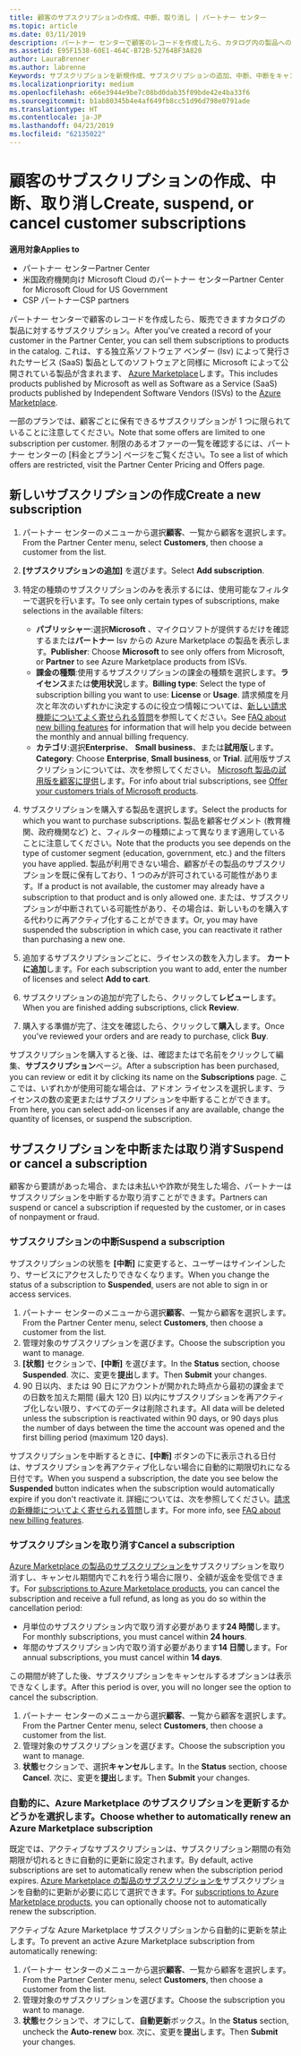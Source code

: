 ```yaml
---
title: 顧客のサブスクリプションの作成、中断、取り消し | パートナー センター
ms.topic: article
ms.date: 03/11/2019
description: パートナー センターで顧客のレコードを作成したら、カタログ内の製品へのサブスクリプションを販売できます。
ms.assetid: E95F1538-60E1-464C-B72B-52764BF3A820
author: LauraBrenner
ms.author: labrenne
Keywords: サブスクリプションを新規作成、サブスクリプションの追加、中断、中断をキャンセルします。
ms.localizationpriority: medium
ms.openlocfilehash: e66e3944e9be7c08bd0dab35f09bde42e4ba33f6
ms.sourcegitcommit: b1ab80345b4e4af649fb8cc51d96d798e0791ade
ms.translationtype: HT
ms.contentlocale: ja-JP
ms.lasthandoff: 04/23/2019
ms.locfileid: "62135022"
---
```

# <a name="create-suspend-or-cancel-customer-subscriptions"></a><span data-ttu-id="65015-104">顧客のサブスクリプションの作成、中断、取り消し</span><span class="sxs-lookup"><span data-stu-id="65015-104">Create, suspend, or cancel customer subscriptions</span></span>

<span data-ttu-id="65015-105">**適用対象**</span><span class="sxs-lookup"><span data-stu-id="65015-105">**Applies to**</span></span>

-  <span data-ttu-id="65015-106">パートナー センター</span><span class="sxs-lookup"><span data-stu-id="65015-106">Partner Center</span></span>
-  <span data-ttu-id="65015-107">米国政府機関向け Microsoft Cloud のパートナー センター</span><span class="sxs-lookup"><span data-stu-id="65015-107">Partner Center for Microsoft Cloud for US Government</span></span>
-  <span data-ttu-id="65015-108">CSP パートナー</span><span class="sxs-lookup"><span data-stu-id="65015-108">CSP partners</span></span>

<span data-ttu-id="65015-109">パートナー センターで顧客のレコードを作成したら、販売できますカタログの製品に対するサブスクリプション。</span><span class="sxs-lookup"><span data-stu-id="65015-109">After you've created a record of your customer in the Partner Center, you can sell them subscriptions to products in the catalog.</span></span> <span data-ttu-id="65015-110">これは、する独立系ソフトウェア ベンダー (Isv) によって発行されたサービス (SaaS) 製品としてのソフトウェアと同様に Microsoft によって公開されている製品が含まれます、 [Azure Marketplace](https://azuremarketplace.microsoft.com/marketplace)します。</span><span class="sxs-lookup"><span data-stu-id="65015-110">This includes products published by Microsoft as well as Software as a Service (SaaS) products published by Independent Software Vendors (ISVs) to the [Azure Marketplace](https://azuremarketplace.microsoft.com/marketplace).</span></span> 

<span data-ttu-id="65015-111">一部のプランでは、顧客ごとに保有できるサブスクリプションが 1 つに限られていることに注意してください。</span><span class="sxs-lookup"><span data-stu-id="65015-111">Note that some offers are limited to one subscription per customer.</span></span> <span data-ttu-id="65015-112">制限のあるオファーの一覧を確認するには、パートナー センターの [料金とプラン] ページをご覧ください。</span><span class="sxs-lookup"><span data-stu-id="65015-112">To see a list of which offers are restricted, visit the Partner Center Pricing and Offers page.</span></span> 


## <a name="create-a-new-subscription"></a><span data-ttu-id="65015-113">新しいサブスクリプションの作成</span><span class="sxs-lookup"><span data-stu-id="65015-113">Create a new subscription</span></span>

1. <span data-ttu-id="65015-114">パートナー センターのメニューから選択**顧客**、一覧から顧客を選択します。</span><span class="sxs-lookup"><span data-stu-id="65015-114">From the Partner Center menu, select **Customers**, then choose a customer from the list.</span></span>

2. <span data-ttu-id="65015-115">**[サブスクリプションの追加]** を選びます。</span><span class="sxs-lookup"><span data-stu-id="65015-115">Select **Add subscription**.</span></span>

3. <span data-ttu-id="65015-116">特定の種類のサブスクリプションのみを表示するには、使用可能なフィルターで選択を行います。</span><span class="sxs-lookup"><span data-stu-id="65015-116">To see only certain types of subscriptions, make selections in the available filters:</span></span>
   - <span data-ttu-id="65015-117">**パブリッシャー**:選択**Microsoft** 、マイクロソフトが提供するだけを確認するまたは**パートナー** Isv からの Azure Marketplace の製品を表示します。</span><span class="sxs-lookup"><span data-stu-id="65015-117">**Publisher**: Choose **Microsoft** to see only offers from Microsoft, or **Partner** to see Azure Marketplace products from ISVs.</span></span>
   - <span data-ttu-id="65015-118">**課金の種類**:使用するサブスクリプションの課金の種類を選択します。**ライセンス**または**使用状況**します。</span><span class="sxs-lookup"><span data-stu-id="65015-118">**Billing type**: Select the type of subscription billing you want to use: **License** or **Usage**.</span></span> <span data-ttu-id="65015-119">請求頻度を月次と年次のいずれかに決定するのに役立つ情報については、[新しい請求機能についてよく寄せられる質問](faq-about-new-billing-features.md)を参照してください。</span><span class="sxs-lookup"><span data-stu-id="65015-119">See [FAQ about new billing features](faq-about-new-billing-features.md) for information that will help you decide between the monthly and annual billing frequency.</span></span>
   - <span data-ttu-id="65015-120">**カテゴリ**:選択**Enterprise**、 **Small business**、または**試用版**します。</span><span class="sxs-lookup"><span data-stu-id="65015-120">**Category**: Choose **Enterprise**, **Small business**, or **Trial**.</span></span> <span data-ttu-id="65015-121">試用版サブスクリプションについては、次を参照してください。 [Microsoft 製品の試用版を顧客に提供](offer-your-customers-trials-of-microsoft-products.md)します。</span><span class="sxs-lookup"><span data-stu-id="65015-121">For info about trial subscriptions, see [Offer your customers trials of Microsoft products](offer-your-customers-trials-of-microsoft-products.md).</span></span>

4. <span data-ttu-id="65015-122">サブスクリプションを購入する製品を選択します。</span><span class="sxs-lookup"><span data-stu-id="65015-122">Select the products for which you want to purchase subscriptions.</span></span> <span data-ttu-id="65015-123">製品を顧客セグメント (教育機関、政府機関など) と、フィルターの種類によって異なります適用していることに注意してください。</span><span class="sxs-lookup"><span data-stu-id="65015-123">Note that the products you see depends on the type of customer segment (education, government, etc.) and the filters you have applied.</span></span> <span data-ttu-id="65015-124">製品が利用できない場合、顧客がその製品のサブスクリプションを既に保有しており、1 つのみが許可されている可能性があります。</span><span class="sxs-lookup"><span data-stu-id="65015-124">If a product is not available, the customer may already have a subscription to that product and is only allowed one.</span></span> <span data-ttu-id="65015-125">または、サブスクリプションが中断されている可能性があり、その場合は、新しいものを購入する代わりに再アクティブ化することができます。</span><span class="sxs-lookup"><span data-stu-id="65015-125">Or, you may have suspended the subscription in which case, you can reactivate it rather than purchasing a new one.</span></span>

5. <span data-ttu-id="65015-126">追加するサブスクリプションごとに、ライセンスの数を入力します。 **カートに追加**します。</span><span class="sxs-lookup"><span data-stu-id="65015-126">For each subscription you want to add, enter the number of licenses and select **Add to cart**.</span></span>

6. <span data-ttu-id="65015-127">サブスクリプションの追加が完了したら、クリックして**レビュー**します。</span><span class="sxs-lookup"><span data-stu-id="65015-127">When you are finished adding subscriptions, click **Review**.</span></span>

7. <span data-ttu-id="65015-128">購入する準備が完了、注文を確認したら、クリックして**購入**します。</span><span class="sxs-lookup"><span data-stu-id="65015-128">Once you've reviewed your orders and are ready to purchase, click **Buy**.</span></span>

<span data-ttu-id="65015-129">サブスクリプションを購入すると後、は、確認またはで名前をクリックして編集、**サブスクリプション**ページ。</span><span class="sxs-lookup"><span data-stu-id="65015-129">After a subscription has been purchased, you can review or edit it by clicking its name on the **Subscriptions** page.</span></span> <span data-ttu-id="65015-130">ここでは、いずれかが使用可能な場合は、アドオン ライセンスを選択します、ライセンスの数の変更またはサブスクリプションを中断することができます。</span><span class="sxs-lookup"><span data-stu-id="65015-130">From here, you can select add-on licenses if any are available, change the quantity of licenses, or suspend the subscription.</span></span>


## <a name="suspend-or-cancel-a-subscription"></a><span data-ttu-id="65015-131">サブスクリプションを中断または取り消す</span><span class="sxs-lookup"><span data-stu-id="65015-131">Suspend or cancel a subscription</span></span>

<span data-ttu-id="65015-132">顧客から要請があった場合、または未払いや詐欺が発生した場合、パートナーはサブスクリプションを中断するか取り消すことができます。</span><span class="sxs-lookup"><span data-stu-id="65015-132">Partners can suspend or cancel a subscription if requested by the customer, or in cases of nonpayment or fraud.</span></span>

### <a name="suspend-a-subscription"></a><span data-ttu-id="65015-133">サブスクリプションの中断</span><span class="sxs-lookup"><span data-stu-id="65015-133">Suspend a subscription</span></span>

<span data-ttu-id="65015-134">サブスクリプションの状態を **[中断]** に変更すると、ユーザーはサインインしたり、サービスにアクセスしたりできなくなります。</span><span class="sxs-lookup"><span data-stu-id="65015-134">When you change the status of a subscription to **Suspended**, users are not able to sign in or access services.</span></span>

1.  <span data-ttu-id="65015-135">パートナー センターのメニューから選択**顧客**、一覧から顧客を選択します。</span><span class="sxs-lookup"><span data-stu-id="65015-135">From the Partner Center menu, select **Customers**, then choose a customer from the list.</span></span>
2.  <span data-ttu-id="65015-136">管理対象のサブスクリプションを選びます。</span><span class="sxs-lookup"><span data-stu-id="65015-136">Choose the subscription you want to manage.</span></span>
3.  <span data-ttu-id="65015-137">**[状態]** セクションで、**[中断]** を選びます。</span><span class="sxs-lookup"><span data-stu-id="65015-137">In the **Status** section, choose **Suspended**.</span></span> <span data-ttu-id="65015-138">次に、変更を**提出**します。</span><span class="sxs-lookup"><span data-stu-id="65015-138">Then **Submit** your changes.</span></span>
4.  <span data-ttu-id="65015-139">90 日以内、または 90 日にアカウントが開かれた時点から最初の課金までの日数を加えた期間 (最大 120 日) 以内にサブスクリプションを再アクティブ化しない限り、すべてのデータは削除されます。</span><span class="sxs-lookup"><span data-stu-id="65015-139">All data will be deleted unless the subscription is reactivated within 90 days, or 90 days plus the number of days between the time the account was opened and the first billing period (maximum 120 days).</span></span>

<span data-ttu-id="65015-140">サブスクリプションを中断するときに、**[中断]** ボタンの下に表示される日付は、サブスクリプションを再アクティブ化しない場合に自動的に期限切れになる日付です。</span><span class="sxs-lookup"><span data-stu-id="65015-140">When you suspend a subscription, the date you see below the **Suspended** button indicates when the subscription would automatically expire if you don't reactivate it.</span></span> <span data-ttu-id="65015-141">詳細については、次を参照してください。[請求の新機能についてよく寄せられる質問](faq-about-new-billing-features.md)します。</span><span class="sxs-lookup"><span data-stu-id="65015-141">For more info, see [FAQ about new billing features](faq-about-new-billing-features.md).</span></span>

### <a name="cancel-a-subscription"></a><span data-ttu-id="65015-142">サブスクリプションを取り消す</span><span class="sxs-lookup"><span data-stu-id="65015-142">Cancel a subscription</span></span>

<span data-ttu-id="65015-143">[Azure Marketplace の製品のサブスクリプションを](sell-marketplace-products.md)サブスクリプションを取り消すし、キャンセル期間内でこれを行う場合に限り、全額が返金を受信できます。</span><span class="sxs-lookup"><span data-stu-id="65015-143">For [subscriptions to Azure Marketplace products](sell-marketplace-products.md), you can cancel the subscription and receive a full refund, as long as you do so within the cancellation period:</span></span> 

- <span data-ttu-id="65015-144">月単位のサブスクリプション内で取り消す必要があります**24 時間**します。</span><span class="sxs-lookup"><span data-stu-id="65015-144">For monthly subscriptions, you must cancel within **24 hours**.</span></span>
- <span data-ttu-id="65015-145">年間のサブスクリプション内で取り消す必要があります**14 日間**します。</span><span class="sxs-lookup"><span data-stu-id="65015-145">For annual subscriptions, you must cancel within **14 days**.</span></span>

<span data-ttu-id="65015-146">この期間が終了した後、サブスクリプションをキャンセルするオプションは表示できなくします。</span><span class="sxs-lookup"><span data-stu-id="65015-146">After this period is over, you will no longer see the option to cancel the subscription.</span></span>

1.  <span data-ttu-id="65015-147">パートナー センターのメニューから選択**顧客**、一覧から顧客を選択します。</span><span class="sxs-lookup"><span data-stu-id="65015-147">From the Partner Center menu, select **Customers**, then choose a customer from the list.</span></span>
2.  <span data-ttu-id="65015-148">管理対象のサブスクリプションを選びます。</span><span class="sxs-lookup"><span data-stu-id="65015-148">Choose the subscription you want to manage.</span></span>
3.  <span data-ttu-id="65015-149">**状態**セクションで、選択**キャンセル**します。</span><span class="sxs-lookup"><span data-stu-id="65015-149">In the **Status** section, choose **Cancel**.</span></span> <span data-ttu-id="65015-150">次に、変更を**提出**します。</span><span class="sxs-lookup"><span data-stu-id="65015-150">Then **Submit** your changes.</span></span>

### <a name="choose-whether-to-automatically-renew-an-azure-marketplace-subscription"></a><span data-ttu-id="65015-151">自動的に、Azure Marketplace のサブスクリプションを更新するかどうかを選択します。</span><span class="sxs-lookup"><span data-stu-id="65015-151">Choose whether to automatically renew an Azure Marketplace subscription</span></span>

<span data-ttu-id="65015-152">既定では、アクティブなサブスクリプションは、サブスクリプション期間の有効期限が切れるときに自動的に更新に設定されます。</span><span class="sxs-lookup"><span data-stu-id="65015-152">By default, active subscriptions are set to automatically renew when the subscription period expires.</span></span> <span data-ttu-id="65015-153">[Azure Marketplace の製品のサブスクリプションを](sell-marketplace-products.md)サブスクリプションを自動的に更新が必要に応じて選択できます。</span><span class="sxs-lookup"><span data-stu-id="65015-153">For [subscriptions to Azure Marketplace products](sell-marketplace-products.md), you can optionally choose not to automatically renew the subscription.</span></span>

<span data-ttu-id="65015-154">アクティブな Azure Marketplace サブスクリプションから自動的に更新を禁止します。</span><span class="sxs-lookup"><span data-stu-id="65015-154">To prevent an active Azure Marketplace subscription from automatically renewing:</span></span>

1.  <span data-ttu-id="65015-155">パートナー センターのメニューから選択**顧客**、一覧から顧客を選択します。</span><span class="sxs-lookup"><span data-stu-id="65015-155">From the Partner Center menu, select **Customers**, then choose a customer from the list.</span></span>
2.  <span data-ttu-id="65015-156">管理対象のサブスクリプションを選びます。</span><span class="sxs-lookup"><span data-stu-id="65015-156">Choose the subscription you want to manage.</span></span>
3.  <span data-ttu-id="65015-157">**状態**セクションで、オフにして、**自動更新**ボックス。</span><span class="sxs-lookup"><span data-stu-id="65015-157">In the **Status** section, uncheck the **Auto-renew** box.</span></span> <span data-ttu-id="65015-158">次に、変更を**提出**します。</span><span class="sxs-lookup"><span data-stu-id="65015-158">Then **Submit** your changes.</span></span>


 



